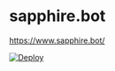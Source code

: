 # sapphire.bot

https://www.sapphire.bot/

[![Deploy](https://www.herokucdn.com/deploy/button.svg)](https://heroku.com/deploy?template=https://github.com/sapphiredev/sapphire.bot)